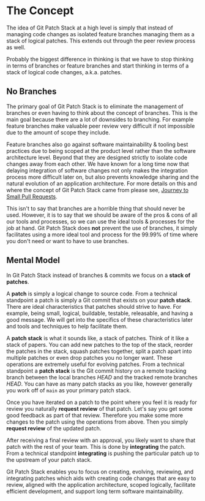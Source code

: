 # The Concept

The idea of Git Patch Stack at a high level is simply that instead of managing
code changes as isolated feature branches managing them as a stack of logical
patches. This extends out through the peer review process as well.

Probably the biggest difference in thinking is that we have to stop thinking in
terms of branches or feature branches and start thinking in terms of a stack of
logical code changes, a.k.a. patches.

## No Branches

The primary goal of Git Patch Stack is to eliminate the management of branches
or even having to think about the concept of branches. This is the main goal
because there are a lot of downsides to branching. For example feature branches
make valuable peer review very difficult if not impossible due to the amount of
scope they include.

Feature branches also go against software maintainability & tooling best
practices due to being scoped at the product level rather than the software
architecture level. Beyond that they are designed strictly to isolate code
changes away from each other. We have known for a long time now that delaying
integration of software changes not only makes the integration process more
difficult later on, but also prevents knowledge sharing and the natural
evolution of an application architecture. For more details on this and where
the concept of Git Patch Stack came from please see, [Journey to Small Pull
Requests][].

This isn't to say that branches are a horrible thing that should never be used.
However, it is to say that we should be aware of the pros & cons of all our
tools and processes, so we can use the ideal tools & processes for the job at
hand. Git Patch Stack does **not** prevent the use of branches, it simply
facilitates using a more ideal tool and process for the 99.99% of time where
you don't need or want to have to use branches.

## Mental Model

In Git Patch Stack instead of branches & commits we focus on a **stack of
patches**.

A **patch** is simply a logical change to source code. From a technical
standpoint a patch is simply a Git commit that exists on your **patch stack**.
There are ideal characteristics that patches should strive to have. For
example, being small, logical, buildable, testable, releasable, and having a
good message. We will get into the specifics of these characteristics later and
tools and techniques to help facilitate them.

A **patch stack** is what it sounds like, a stack of patches. Think of it like
a stack of papers. You can add new patches to the top of the stack, reorder the
patches in the stack, squash patches together, split a patch apart into
multiple patches or even drop patches you no longer want. These operations are
extremely useful for evolving patches. From a technical standpoint a **patch
stack** is the Git commit history on a remote tracking branch between the local
branches *HEAD* and the tracked remote branches *HEAD*. You can have as many
patch stacks as you like, however generally you work off of `main` as your
primary patch stack.

Once you have iterated on a patch to the point where you feel it is ready for
review you naturally **request review** of that patch. Let's say you get some
good feedback as part of that review. Therefore you make some more changes to
the patch using the operations from above. Then you simply **request review**
of the updated patch.

After receiving a final review with an approval, you likely want to share that
patch with the rest of your team. This is done by **integrating** the patch.
From a technical standpoint **integrating** is pushing the particular patch up
to the upstream of your patch stack.

Git Patch Stack enables you to focus on creating, evolving, reviewing, and
integrating patches which aids with creating code changes that are easy to
review, aligned with the application architecture, scoped logically, facilitate
efficient development, and support long term software maintainability.

[Journey to Small Pull Requests]: https://engineering.uptechstudio.com/blog/journey-to-small-pull-requests/ 

